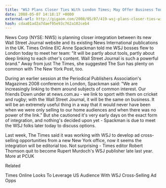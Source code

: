 ```yaml
---
title: "WSJ Plans Closer Ties With London Times; May Offer Business Tools"
date: 2008-05-07 14:18:17 +0000
external-url: http://gigaom.com/2008/05/07/419-wsj-plans-closer-ties-with-london-times-may-offer-business-tools/
hash: cdaa01ad2a7daef95e93c762a102ceb4
---
```


News Corp (NYSE: NWS) is planning closer integration between its new Wall Street Journal website and its existing News International publications in the UK. Times Online EIC Anne Spackman told me WSJ bosses flew to London today to meet her team: "It will be partly about tools, partly about deep linking to each other's content. Wall Street Journal is such a powerful brand." Away from just The Times, she suggested The Sun has plenty on common with The New York Post, too.



During an earlier session at the Periodical Publishers Association's Magazines 2008 conference in London, Spackman said: "We are increasingly linking to them around subjects of common interest. Our friends Down under at news.com.au - we link to sport with them on cricket and rugby; with the Wall Street Journal, it will be the same on business. It will be an extremely useful thing in a way that it would never have been when we were only selling to our home audiences and when there was no power of the link." But she cautioned it's very early days on the exact form of integration, and nothing's decided upon yet - Spackman is due to meet the WSJ folks later today to discuss options. 



Last week, The Times said it was working with WSJ to develop ad cross-selling opportunities from a new New York office, now it seems the integration will be editorial too. Not surprising - Times editor Robert Thomson quit to become Rupert Murdoch's WSJ publisher late last year. More at PCUK


Related


Times Online Looks To Leverage US Audience With WSJ Cross-Selling Ad Opps
